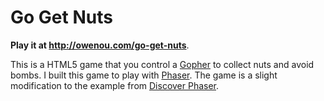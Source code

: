 # Go Get Nuts

**Play it at http://owenou.com/go-get-nuts**.

This is a HTML5 game that you control a [Gopher](https://golang.org) to collect nuts and avoid bombs.
I built this game to play with [Phaser](https://phaser.io).
The game is a slight modification to the example from [Discover Phaser](https://www.discoverphaser.com/).
